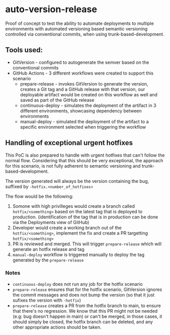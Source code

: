 # auto-version-release
Proof of concept to test the ability to automate deployments to multiple environments with automated versioning based semantic versioning controlled via conventional commits, when using trunk-based-development.

## Tools used:
* GitVersion - configured to autogenerate the semver based on the conventional commits
* GitHub Actions - 3 different workflows were created to support this scenario
    * prepare-release - invokes GitVersion to generate the version, creates a Git tag and a GitHub release with that version, our deployable artifact would be created on this workflow as well and saved as part of the GitHub release
    * continuous-deploy - simulates the deployment of the artifact in 3 different environments, showcasing dependency between environments
    * manual-deploy - simulated the deployment of the artifact to a specific environment selected when triggering the workflow

## Handling of exceptional urgent hotfixes
This PoC is also prepared to handle with urgent hotfixes that can't follow the normal flow. Considering that this should be very exceptional, the approach for this scenario, is not fully adherent to semantic versioning and trunk-based-development.

The version generated will always be the version containing the bug, suffixed by `-hotfix.<number_of_hotfixes>`

The flow would be the following:
1. Somone with high privilleges would create a branch called `hotfix/<something>` based on the latest tag that is deployed to production. (identification of the tag that is in production can be done via the Deployments view of GitHub)
1. Developer would create a working branch out of the `hotfix/<something>`, implement the fix and create a PR targetting `hotfix/<something>`
1. PR is reviewed and merged. This will trigger `prepare-release` which will generate an hotfix release and tag
1. `manual-deploy` workflow is triggered manually to deploy the tag generated by the `prepare-release`

### Notes
* `continuous-deploy` does not run any job for the hotfix scenario
* `prepare-release` ensures that for the hotfix scenario, GitVersion ignores the commit messages and does not bump the version (so that it just sufixes the version with `-hotfix`)
* `prepare-release` creates a PR from the hotfix branch to main, to ensure that there's no regression. We know that this PR might not be needed (e.g: bug doesn't happen in main) or can't be merged, in those cases, it should simply be closed, the hotfix branch can be deleted, and any other appropriate actions should be taken.